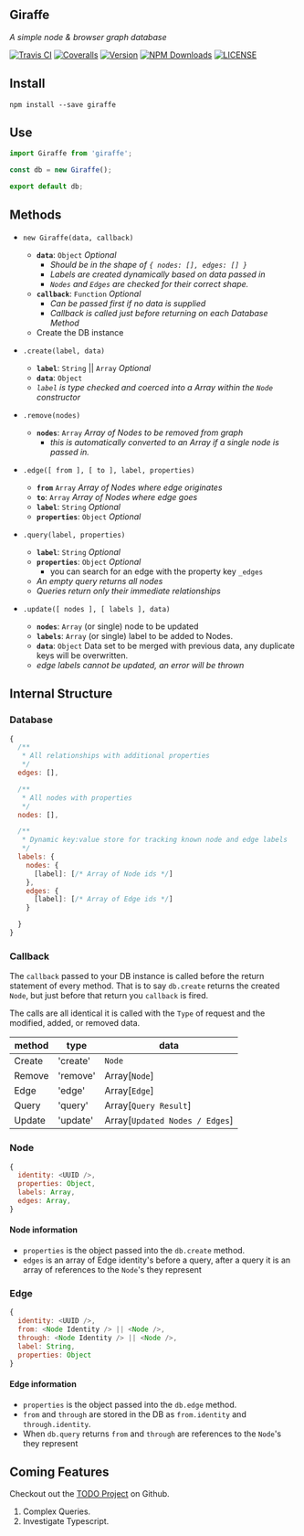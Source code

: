 Giraffe
---
_A simple node & browser graph database_

[![Travis CI](https://img.shields.io/travis/tbremer/Giraffe.svg?style=flat-square)](https://travis-ci.org/tbremer/Giraffe)
[![Coveralls](https://img.shields.io/coveralls/tbremer/Giraffe.svg?style=flat-square)](https://img.shields.io/coveralls/tbremer/Giraffe.svg)
[![Version](https://img.shields.io/npm/v/giraffe.svg?style=flat-square)](https://www.npmjs.com/package/giraffe)
[![NPM Downloads](https://img.shields.io/npm/dm/giraffe.svg?style=flat-square)](https://www.npmjs.com/package/giraffe)
[![LICENSE](https://img.shields.io/npm/l/giraffe.svg?style=flat-square)](https://github.com/tbremer/Giraffe/blob/master/LICENSE)

## Install
```shell
npm install --save giraffe
```

## Use
```javascript
import Giraffe from 'giraffe';

const db = new Giraffe();

export default db;
```

## Methods
- `new Giraffe(data, callback)`
  - **`data`**: `Object` _Optional_
    - _Should be in the shape of `{ nodes: [], edges: [] }`_
    - _Labels are created dynamically based on data passed in_
    - _`Nodes` and `Edges` are checked for their correct shape._
  - **`callback`**: `Function` _Optional_
    - _Can be passed first if no data is supplied_
    - _Callback is called just before returning on each Database Method_
  - Create the DB instance


- `.create(label, data)`
  - **`label`**: `String` || `Array` _Optional_
  - **`data`**: `Object`
  - _`label` is type checked and coerced into a Array within the `Node` constructor_


- `.remove(nodes)`
  - **`nodes`**: `Array` _Array of Nodes to be removed from graph_
    - _this is automatically converted to an Array if a single node is passed in._


- `.edge([ from ], [ to ], label, properties)`
  - **`from`** `Array` _Array of Nodes where edge originates_
  - **`to`**: `Array` _Array of Nodes where edge goes_
  - **`label`**: `String` _Optional_
  - **`properties`**: `Object` _Optional_


- `.query(label, properties)`
  - **`label`**: `String` _Optional_
  - **`properties`**: `Object` _Optional_
    - you can search for an edge with the property key `_edges`
  - _An empty query returns all nodes_
  - _Queries return only their immediate relationships_


- `.update([ nodes ], [ labels ], data)`
  - **`nodes`**: `Array` (or single) node to be updated
  - **`labels`**: `Array` (or single) label to be added to Nodes.
  - **`data`**: `Object` Data set to be merged with previous data, any duplicate keys will be overwritten.
  - _edge labels cannot be updated, an error will be thrown_

## Internal Structure

### Database
```javascript
{
  /**
   * All relationships with additional properties
   */
  edges: [],

  /**
   * All nodes with properties
   */
  nodes: [],

  /**
   * Dynamic key:value store for tracking known node and edge labels
   */
  labels: {
    nodes: {
      [label]: [/* Array of Node ids */]
    },
    edges: {
      [label]: [/* Array of Edge ids */]
    }

  }
}
```

### Callback
The `callback` passed to your DB instance is called before the return statement of every method. That is to say `db.create` returns the created `Node`, but just before that return you `callback` is fired.

The calls are all identical it is called with the `Type` of request and the modified, added, or removed data.

| method | type     | data                            |
| ------ | -------- | ------------------------------- |
| Create | 'create' | `Node`                          |
| Remove | 'remove' | Array[`Node`]                   |
| Edge   | 'edge'   | Array[`Edge`]                   |
| Query  | 'query'  | Array[`Query Result`]           |
| Update | 'update' | Array[`Updated Nodes / Edges`]  |

### Node
```javascript
{
  identity: <UUID />,
  properties: Object,
  labels: Array,
  edges: Array,
}
```

#### Node information
- `properties` is the object passed into the `db.create` method.
- `edges` is an array of Edge identity's before a query, after a query it is an array of references to the `Node`'s they represent

### Edge
```javascript
{
  identity: <UUID />,
  from: <Node Identity /> || <Node />,
  through: <Node Identity /> || <Node />,
  label: String,
  properties: Object
}
```

#### Edge information
- `properties` is the object passed into the `db.edge` method.
- `from` and `through` are stored in the DB as `from.identity` and `through.identity`.
- When `db.query` returns `from` and `through` are references to the `Node`'s they represent

## Coming Features
Checkout out the [TODO Project](https://github.com/tbremer/Giraffe/projects/1) on Github.
1. Complex Queries.
1. Investigate Typescript.
